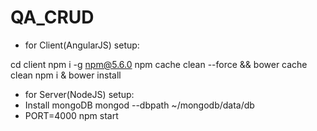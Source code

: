 # QA_CRUD

* for Client(AngularJS) setup:

cd client
npm i -g npm@5.6.0
npm cache clean --force && bower cache clean
npm i & bower install


* for Server(NodeJS) setup:
* Install mongoDB
mongod --dbpath ~/mongodb/data/db
* PORT=4000 npm start




